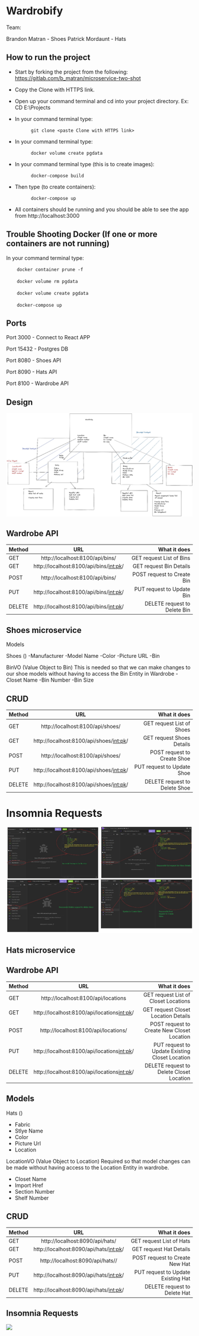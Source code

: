 # Wardrobify

Team:

Brandon Matran - Shoes
Patrick Mordaunt - Hats



## How to run the project
- Start by forking the project from the following: https://gitlab.com/b_matran/microservice-two-shot

- Copy the Clone with HTTPS link.

- Open up your command terminal and cd into your project directory. Ex: CD E:\Projects

- In your command terminal type:

            git clone <paste Clone with HTTPS link>

- In your command terminal type:

            docker volume create pgdata

- In your command terminal type (this is to create images):

            docker-compose build

- Then type (to create containers):

            docker-compose up

* All containers should be running and you should be able to see the app from http://localhost:3000



## Trouble Shooting Docker (If one or more containers are not running)

In your command terminal type:

        docker container prune -f

        docker volume rm pgdata

        docker volume create pgdata

        docker-compose up


## Ports

Port 3000 - Connect to React APP

Port 15432 - Postgres DB

Port 8080 - Shoes API

Port 8090 - Hats API

Port 8100 - Wardrobe API



## Design

![](Diagram.jpg)

## Wardrobe API


|   Method      |       URL                               |    What it does             |
| ------------- |:---------------------------------------:| ---------------------------:|
| GET           | http://localhost:8100/api/bins/         | GET request List of Bins    |
| GET           | http://localhost:8100/api/bins/<int:pk>/| GET request Bin Details     |
| POST          | http://localhost:8100/api/bins/         | POST request to Create Bin  |
| PUT           | http://localhost:8100/api/bins/<int:pk>/| PUT request to Update Bin   |
| DELETE        | http://localhost:8100/api/bins/<int:pk>/| DELETE request to Delete Bin|



## Shoes microservice

Models

Shoes ()
-Manufacturer
-Model Name
-Color
-Picture URL
-Bin

BinVO (Value Object to Bin) This is needed so that we can make changes to our shoe models without having to access the Bin Entity in Wardrobe
-Closet Name
-Bin Number
-Bin Size

## CRUD


|   Method      |       URL                                |    What it does              |
| ------------- |:---------------------------------------: | ----------------------------:|
| GET           | http://localhost:8100/api/shoes/         | GET request List of Shoes    |
| GET           | http://localhost:8100/api/shoes/<int:pk>/| GET request Shoes Details    |
| POST          | http://localhost:8100/api/shoes/         | POST request to Create Shoe  |
| PUT           | http://localhost:8100/api/shoes/<int:pk>/| PUT request to Update Shoe   |
| DELETE        | http://localhost:8100/api/shoes/<int:pk>/| DELETE request to Delete Shoe|


# Insomnia Requests
![](InsomniaRequestsShoes.jpg)



## Hats microservice

## Wardrobe API


|   Method      |             URL                              |    What it does                                |
| ------------- |:--------------------------------------------:| ----------------------------------------------:|
| GET           | http://localhost:8100/api/locations          | GET request List of Closet Locations           |
| GET           | http://localhost:8100/api/locations<int:pk>/ | GET request Closet Location Details            |
| POST          | http://localhost:8100/api/locations/         | POST request to Create New Closet Location     |
| PUT           | http://localhost:8100/api/locations<int:pk>/ | PUT request to Update Existing Closet Location |
| DELETE        | http://localhost:8100/api/locations<int:pk>/ | DELETE request to Delete Closet Location       |



## Models

Hats ()
- Fabric
- Stlye Name
- Color
- Picture Url
- Location

LocationVO (Value Object to Location) Required so that model changes can be made without having access to the Location Entity in wardrobe.
- Closet Name
- Import Href
- Section Number
- Shelf Number


## CRUD

|   Method      |             URL                              |    What it does                    |
| ------------- |:--------------------------------------------:| ----------------------------------:|
| GET           | http://localhost:8090/api/hats/              | GET request List of Hats           |
| GET           | http://localhost:8090/api/hats/<int:pk>/     | GET request Hat Details            |
| POST          | http://localhost:8090/api/hats//             | POST request to Create New Hat     |
| PUT           | http://localhost:8090/api/hats/<int:pk>/     | PUT request to Update Existing Hat |
| DELETE        | http://localhost:8090/api/hats/<int:pk>/     | DELETE request to Delete Hat       |


## Insomnia Requests

![](InsomniaRequestHats.jpg)
